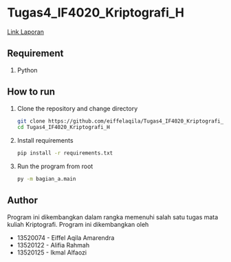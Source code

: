 # Tugas4_IF4020_Kriptografi_H

[Link Laporan](https://docs.google.com/document/d/13CdM2RvqRxB4hXrms67jBhntgB1piE1SXzm4RP8DhCM/edit?usp=sharing)

## Requirement
1. Python

## How to run

1. Clone the repository and change directory

   ```bash
   git clone https://github.com/eiffelaqila/Tugas4_IF4020_Kriptografi_H
   cd Tugas4_IF4020_Kriptografi_H
   ```

2. Install requirements

   ```bash
   pip install -r requirements.txt
   ```

3. Run the program from root

   ```bash
   py -m bagian_a.main
   ```

## Author
Program ini dikembangkan dalam rangka memenuhi salah satu tugas mata kuliah Kriptografi. Program ini dikembangkan oleh

* 13520074 - Eiffel Aqila Amarendra
* 13520122 - Alifia Rahmah
* 13520125 - Ikmal Alfaozi